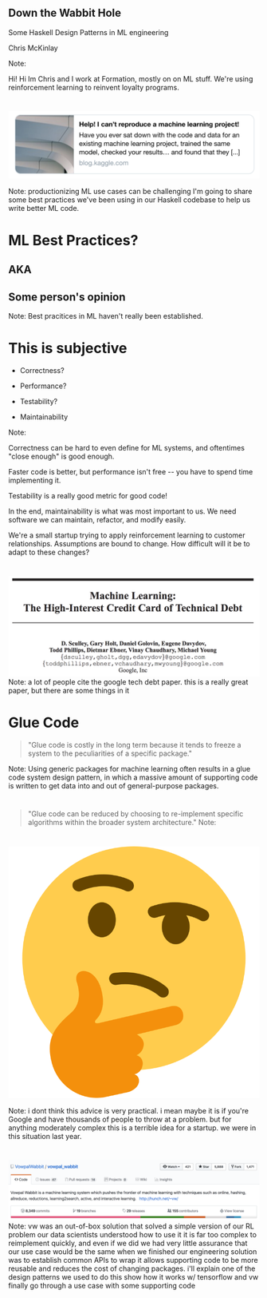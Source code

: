 ## Down the Wabbit Hole

Some Haskell Design Patterns in ML engineering
<!-- .element: class="fragment" -->

Chris McKinlay
<!-- .element: class="fragment" -->

Note:

Hi! Hi Im Chris and I work at Formation, mostly on on ML stuff. 
We're using reinforcement learning to reinvent loyalty programs.


# 
![](kaggle-ML.png) 

Note:
productionizing ML use cases can be challenging
I'm going to share some best practices we've been using in our Haskell codebase to help us write better ML code.


# ML Best Practices?
## AKA
<!-- .element: class="fragment" -->
## Some person's opinion
<!-- .element: class="fragment" -->
Note: Best pracitices in ML haven't really been established.


# This is subjective

* Correctness?
<!-- .element: class="fragment" -->
* Performance?
<!-- .element: class="fragment" -->
* Testability?
<!-- .element: class="fragment" -->
* Maintainability
<!-- .element: class="fragment" -->

Note:

Correctness can be hard to even define for ML systems, and oftentimes "close enough" is good enough.

Faster code is better, but performance isn't free -- you have to spend time implementing it. 

Testability is a really good metric for good code! 

In the end, maintainability is what was most important to us. We need software we can maintain, refactor, and modify easily.

We're a small startup trying to apply reinforcement learning to customer relationships. Assumptions are bound to change. How difficult will it be to adapt to these changes? 


# 
![](high-interest.png) 
Note:
a lot of people cite the google tech debt paper. 
this is a really great paper, but there are some things in it 


# Glue Code

> "Glue code is costly in the long term because it tends to freeze a system to the peculiarities of a specific package."

Note:
Using generic packages for machine learning often results in a glue code system design pattern, in which a massive amount of supporting code is written to get data into and out of general-purpose packages.


# 
> "Glue code can be reduced by choosing to re-implement specific algorithms within the broader system architecture."
Note:


#  
<img id="plain" src="skeptical.svg.png">

Note:
i dont think this advice is very practical. 
i mean maybe it is if you're Google and have thousands of people to throw at a problem.
but for anything moderately complex this is a terrible idea for a startup.
we were in this situation last year.


# 
![](vw.png) 
Note:
vw was an out-of-box solution that solved a simple version of our RL problem 
our data scientists understood how to use it
it is far too complex to reimplement quickly, and even if we did we had very little assurance that our use case would be the same when we finished
our engineering solution was to establish common APIs to wrap it
allows supporting code to be more reusable and reduces the cost of changing packages.
i'll explain one of the design patterns we used to do this
show how it works w/ tensorflow and vw
finally go through a use case with some supporting code


